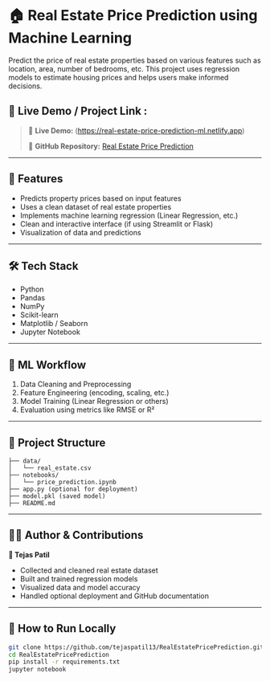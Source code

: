 
# 🏠 Real Estate Price Prediction using Machine Learning

Predict the price of real estate properties based on various features such as location, area, number of bedrooms, etc. This project uses regression models to estimate housing prices and helps users make informed decisions.

## 🔗 Live Demo / Project Link : 

> 🔗 **Live Demo:** (https://real-estate-price-prediction-ml.netlify.app)
> 
> 🔗 **GitHub Repository:** [Real Estate Price Prediction](https://github.com/tejaspatil13/RealEstatePricePrediction) 


---

## 📌 Features

* Predicts property prices based on input features
* Uses a clean dataset of real estate properties
* Implements machine learning regression (Linear Regression, etc.)
* Clean and interactive interface (if using Streamlit or Flask)
* Visualization of data and predictions

---

## 🛠️ Tech Stack

* Python
* Pandas
* NumPy
* Scikit-learn
* Matplotlib / Seaborn
* Jupyter Notebook


---

## 🧠 ML Workflow

1. Data Cleaning and Preprocessing
2. Feature Engineering (encoding, scaling, etc.)
3. Model Training (Linear Regression or others)
4. Evaluation using metrics like RMSE or R²


---

## 📂 Project Structure

```
├── data/
│   └── real_estate.csv
├── notebooks/
│   └── price_prediction.ipynb
├── app.py (optional for deployment)
├── model.pkl (saved model)
├── README.md
```

---

## 👨‍💻 Author & Contributions

**👤 Tejas Patil**

* Collected and cleaned real estate dataset
* Built and trained regression models
* Visualized data and model accuracy
* Handled optional deployment and GitHub documentation

---

## 🚀 How to Run Locally

```bash
git clone https://github.com/tejaspatil13/RealEstatePricePrediction.git
cd RealEstatePricePrediction
pip install -r requirements.txt
jupyter notebook
```

